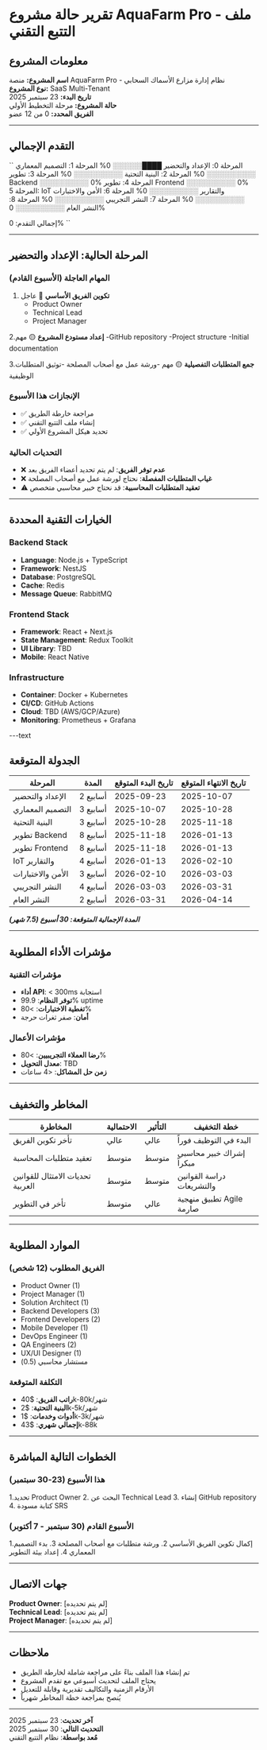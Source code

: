 # تقرير حالة مشروع AquaFarm Pro - ملف التتبع التقني

## معلومات المشروع

**اسم المشروع:** منصة AquaFarm Pro - نظام إدارة مزارع الأسماك السحابي  
**نوع المشروع:** SaaS Multi-Tenant  
**تاريخ البدء:** 23 سبتمبر 2025  
**حالة المشروع:** مرحلة التخطيط الأولي  
**الفريق المحدد:** 0 من 12 عضو  

---

## التقدم الإجمالي

``
المرحلة 0: الإعداد والتحضير     ████░░░░░░ 0%
المرحلة 1: التصميم المعماري     ░░░░░░░░░░ 0%
المرحلة 2: البنية التحتية       ░░░░░░░░░░ 0%
المرحلة 3: تطوير Backend       ░░░░░░░░░░ 0%
المرحلة 4: تطوير Frontend      ░░░░░░░░░░ 0%
المرحلة 5: IoT والتقارير       ░░░░░░░░░░ 0%
المرحلة 6: الأمن والاختبارات   ░░░░░░░░░░ 0%
المرحلة 7: النشر التجريبي     ░░░░░░░░░░ 0%
المرحلة 8: النشر العام         ░░░░░░░░░░ 0%

إجمالي التقدم: 0%
``

---

## المرحلة الحالية: الإعداد والتحضير

### المهام العاجلة (الأسبوع القادم)

1. **تكوين الفريق الأساسي** 🔴 عاجل
   - Product Owner
   - Technical Lead  
   - Project Manager

2.**إعداد مستودع المشروع** 🟡 مهم
   -GitHub repository
   -Project structure
   -Initial documentation

3.**جمع المتطلبات التفصيلية** 🟡 مهم
   -ورشة عمل مع أصحاب المصلحة
   -توثيق المتطلبات الوظيفية

### الإنجازات هذا الأسبوع

- ✅ مراجعة خارطة الطريق
- ✅ إنشاء ملف التتبع التقني
- ✅ تحديد هيكل المشروع الأولي

### التحديات الحالية

- ❌ **عدم توفر الفريق**: لم يتم تحديد أعضاء الفريق بعد
- ❌ **غياب المتطلبات المفصلة**: نحتاج لورشة عمل مع أصحاب المصلحة
- ⚠️ **تعقيد المتطلبات المحاسبية**: قد نحتاج خبير محاسبي متخصص

---

## الخيارات التقنية المحددة

### Backend Stack

- **Language**: Node.js + TypeScript
- **Framework**: NestJS
- **Database**: PostgreSQL  
- **Cache**: Redis
- **Message Queue**: RabbitMQ

### Frontend Stack  

- **Framework**: React + Next.js
- **State Management**: Redux Toolkit
- **UI Library**: TBD
- **Mobile**: React Native

### Infrastructure

- **Container**: Docker + Kubernetes
- **CI/CD**: GitHub Actions
- **Cloud**: TBD (AWS/GCP/Azure)
- **Monitoring**: Prometheus + Grafana

---text

## الجدولة المتوقعة

| المرحلة | المدة | تاريخ البدء المتوقع | تاريخ الانتهاء المتوقع |
|---------|------|------------------|-------------------|
| الإعداد والتحضير | 2 أسابيع | 2025-09-23 | 2025-10-07 |
| التصميم المعماري | 3 أسابيع | 2025-10-07 | 2025-10-28 |
| البنية التحتية | 3 أسابيع | 2025-10-28 | 2025-11-18 |
| تطوير Backend | 8 أسابيع | 2025-11-18 | 2026-01-13 |
| تطوير Frontend | 8 أسابيع | 2025-11-18 | 2026-01-13 |
| IoT والتقارير | 4 أسابيع | 2026-01-13 | 2026-02-10 |
| الأمن والاختبارات | 3 أسابيع | 2026-02-10 | 2026-03-03 |
| النشر التجريبي | 4 أسابيع | 2026-03-03 | 2026-03-31 |
| النشر العام | 2 أسابيع | 2026-03-31 | 2026-04-14 |

***المدة الإجمالية المتوقعة: 30 أسبوع (7.5 شهر)***

---

## مؤشرات الأداء المطلوبة

### مؤشرات التقنية

- **أداء API**: < 300ms استجابة
- **توفر النظام**: 99.9% uptime  
- **تغطية الاختبارات**: >80%
- **أمان**: صفر ثغرات حرجة

### مؤشرات الأعمال

- **رضا العملاء التجريبيين**: >80%
- **معدل التحويل**: TBD
- **زمن حل المشاكل**: <4 ساعات

---

## المخاطر والتخفيف

| المخاطرة | الاحتمالية | التأثير | خطة التخفيف |
|----------|-----------|---------|-------------|
| تأخر تكوين الفريق | عالي | عالي | البدء في التوظيف فوراً |
| تعقيد متطلبات المحاسبة | متوسط | متوسط | إشراك خبير محاسبي مبكراً |
| تحديات الامتثال للقوانين العربية | متوسط | متوسط | دراسة القوانين والتشريعات |
| تأخر في التطوير | متوسط | عالي | تطبيق منهجية Agile صارمة |

---

## الموارد المطلوبة

### الفريق المطلوب (12 شخص)

- Product Owner (1)
- Project Manager (1)  
- Solution Architect (1)
- Backend Developers (3)
- Frontend Developers (2)
- Mobile Developer (1)
- DevOps Engineer (1)
- QA Engineers (2)
- UX/UI Designer (1)
- مستشار محاسبي (0.5)

### التكلفة المتوقعة

- **راتب الفريق**: $40k-80k/شهر
- **البنية التحتية**: $2k-5k/شهر  
- **أدوات وخدمات**: $1k-3k/شهر
- **إجمالي شهري**: $43k-88k

---

## الخطوات التالية المباشرة

### هذا الأسبوع (23-30 سبتمبر)

1.تحديد Product Owner
2. البحث عن Technical Lead
3. إنشاء GitHub repository
4. كتابة مسودة SRS

### الأسبوع القادم (30 سبتمبر - 7 أكتوبر)

1.إكمال تكوين الفريق الأساسي
2. ورشة متطلبات مع أصحاب المصلحة
3. بدء التصميم المعماري
4. إعداد بيئة التطوير

---

## جهات الاتصال

**Product Owner**: [لم يتم تحديده]  
**Technical Lead**: [لم يتم تحديده]  
**Project Manager**: [لم يتم تحديده]  

---

## ملاحظات

- تم إنشاء هذا الملف بناءً على مراجعة شاملة لخارطة الطريق
- يحتاج الملف لتحديث أسبوعي مع تقدم المشروع
- الأرقام الزمنية والتكاليف تقديرية وقابلة للتعديل
- يُنصح بمراجعة خطة المخاطر شهرياً

---

**آخر تحديث**: 23 سبتمبر 2025  
**التحديث التالي**: 30 سبتمبر 2025  
**مُعد بواسطة**: نظام التتبع التقني
